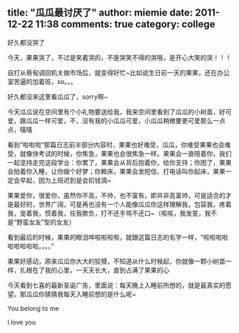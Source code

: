 title: "瓜瓜最讨厌了"
author: miemie
date: 2011-12-22 11:38
comments: true
category: college
--------------------

好久都没哭了

今天，果果哭了，不过是笑着哭的，不是哭笑不得的哭哦，是开心大笑的哭！！！

自打从蔡甸调回机关做市场后，就变得好忙~比如说生日前一天的果果，还在办公室苦逼的加着班，so。。。

<!-- more -->
好久都没来这里看瓜瓜了，sorry啊~

今天瓜瓜说在空间里有个小礼物要送给我，我来空间里看到了瓜瓜的小树苗，好可爱，跟瓜瓜一样可爱，不，没有我的小瓜瓜可爱，小瓜瓜稍微要更可爱那么一点点，嘻嘻

看到“啦啦啦”那篇日志前半部分内容时，果果也好难受，瓜瓜，你难受果果也会难受，就像快考试的时候，你焦急，果果也会很焦急一样。果果会一直陪着你，我们一起坚持走完这段学业：你累了，果果会从背后抱着你，给你支持；你困了，果果会拍着你入睡，让你做个好梦；你赖床，果果会发短信、打电话叫你起床，果果一定会早起，因为上班迟到是会扣钱滴~

果果爱你，很爱你，虽然你不高，不帅，也不富有，即并非高富帅，可是适合的才是最好的，世界广阔，可是再也没有一个人能像瓜瓜你这样理解我，包容我，疼着我，宠着我，惯着我，任我欺负，打不还手骂不还口~（咳咳，我发誓，我不是“野蛮女友”型的女友）

看到最后的时候，果果的眼泪哗啦啦啦啦，就跟这篇日志的名字一样，“啦啦啦啦啦啦啦啦啦。。。。”

果果好感动，原来瓜瓜你大大的狡猾，不知道从什么时候起，你就像一颗小树苗一样，扎根在了我的心里，一天天长大，直到占满了果果的心

今天看到七喜的最新圣诞广告，里面说：每天晚上入睡前所想的，就是最真实的愿望。那瓜瓜你猜猜我每天入睡前想的是什么呢~

You belong to me

I love you